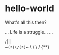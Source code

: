 # hello-world
What's all this then?

...
Life is a struggle...
...

  /|    |\
~`(*)\/(*)`~
   \    /
    \  /
    {**}

